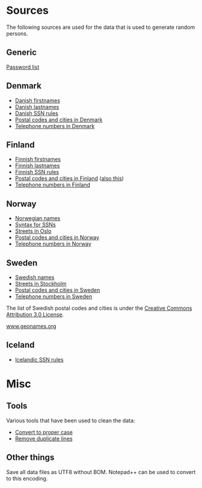 ﻿# Sources

The following sources are used for the data that is used to generate random persons.

## Generic

[Password list](https://github.com/danielmiessler/SecLists/blob/master/Passwords/darkweb2017-top1000.txt)

## Denmark

- [Danish firstnames](https://www.dst.dk/da/Statistik/emner/befolkning-og-valg/navne/navne-til-nyfoedte)
- [Danish lastnames](https://ast.dk/born-familie/navne/navnelister/frie-efternavne)
- [Danish SSN rules](https://www.cpr.dk/media/17534/personnummeret-i-cpr.pdf)
- [Postal codes and cities in Denmark](https://www.postnord.dk/kundeservice/postnummerkort)
- [Telephone numbers in Denmark](https://en.wikipedia.org/wiki/Telephone_numbers_in_Denmark)

## Finland

- [Finnish firstnames](https://www.avoindata.fi/data/en_GB/dataset/none)
- [Finnish lastnames](https://www.avoindata.fi/data/en_GB/dataset/none)
- [Finnish SSN rules](https://en.wikipedia.org/wiki/National_identification_number#Finland)
- [Postal codes and cities in Finland](https://www.posti.fi/business/help-and-support/postal-code-services/postal-code-files.html) ([also this](http://www.posti.fi/webpcode/))
- [Telephone numbers in Finland](https://en.wikipedia.org/wiki/Telephone_numbers_in_Finland)

## Norway

- [Norwegian names](https://www.ssb.no/navn)
- [Syntax for SSNs](https://ehelse.no/standarder-kodeverk-og-referansekatalog/standarder-og-referansekatalog/identifikatorer-for-personer-syntaks-for-fodselsnummer-hjelpenummer-mv-his-10012010)
- [Streets in Oslo](http://www.norskegater.com/Oslo/)
- [Postal codes and cities in Norway](https://data.norge.no/data/posten-norge/postnummer-i-norge)
- [Telephone numbers in Norway](https://en.wikipedia.org/wiki/Telephone_numbers_in_Norway)

## Sweden

- [Swedish names](http://www.scb.se/hitta-statistik/statistik-efter-amne/befolkning/amnesovergripande-statistik/namnstatistik/)
- [Streets in Stockholm](https://www.svenskaplatser.se/Stockholm/)
- [Postal codes and cities in Sweden](http://download.geonames.org/export/zip/SE.zip)
- [Telephone numbers in Sweden](https://en.wikipedia.org/wiki/Telephone_numbers_in_Sweden)

The list of Swedish postal codes and cities is under the [Creative Commons Attribution 3.0 License](http://creativecommons.org/licenses/by/3.0/).

www.geonames.org


## Iceland

- [Icelandic SSN rules](https://www.skra.is/english/individuals/me-and-my-family/my-registration/id-numbers/)

# Misc

## Tools

Various tools that have been used to clean the data:

- [Convert to proper case](https://convertcase.net/)
- [Remove duplicate lines](https://textmechanic.com/text-tools/basic-text-tools/remove-duplicate-lines/)

## Other things

Save all data files as UTF8 without BOM. Notepad++ can be used
to convert to this encoding.

